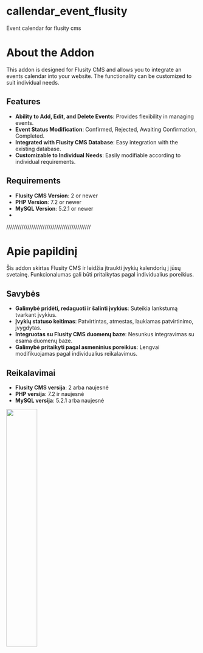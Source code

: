 # callendar_event_flusity
Event calendar for flusity cms
# About the Addon

<p>This addon is designed for Flusity CMS and allows you to integrate an events calendar into your website. The functionality can be customized to suit individual needs.</p>

## Features

- **Ability to Add, Edit, and Delete Events**: Provides flexibility in managing events.
- **Event Status Modification**: Confirmed, Rejected, Awaiting Confirmation, Completed.
- **Integrated with Flusity CMS Database**: Easy integration with the existing database.
- **Customizable to Individual Needs**: Easily modifiable according to individual requirements.

## Requirements

- **Flusity CMS Version**: 2 or newer
- **PHP Version**: 7.2 or newer
- **MySQL Version**: 5.2.1 or newer
- 
////////////////////////////////////////////
# Apie papildinį

<p>Šis addon skirtas Flusity CMS ir leidžia įtraukti įvykių kalendorių į jūsų svetainę. Funkcionalumas gali būti pritaikytas pagal individualius poreikius.</p>

## Savybės

- **Galimybė pridėti, redaguoti ir šalinti įvykius**: Suteikia lankstumą tvarkant įvykius.
- **Įvykių statuso keitimas**: Patvirtintas, atmestas, laukiamas patvirtinimo, įvygdytas.
- **Integruotas su Flusity CMS duomenų baze**: Nesunkus integravimas su esama duomenų baze.
- **Galimybė pritaikyti pagal asmeninius poreikius**: Lengvai modifikuojamas pagal individualius reikalavimus.

## Reikalavimai

- **Flusity CMS versija**: 2 arba naujesnė
- **PHP versija**: 7.2 ir naujesnė
- **MySQL versija**: 5.2.1 arba naujesnė

<img src="https://flusity.com/uploads/event_calendar_fb6b21bcc2bee459.png" width=40%/>
